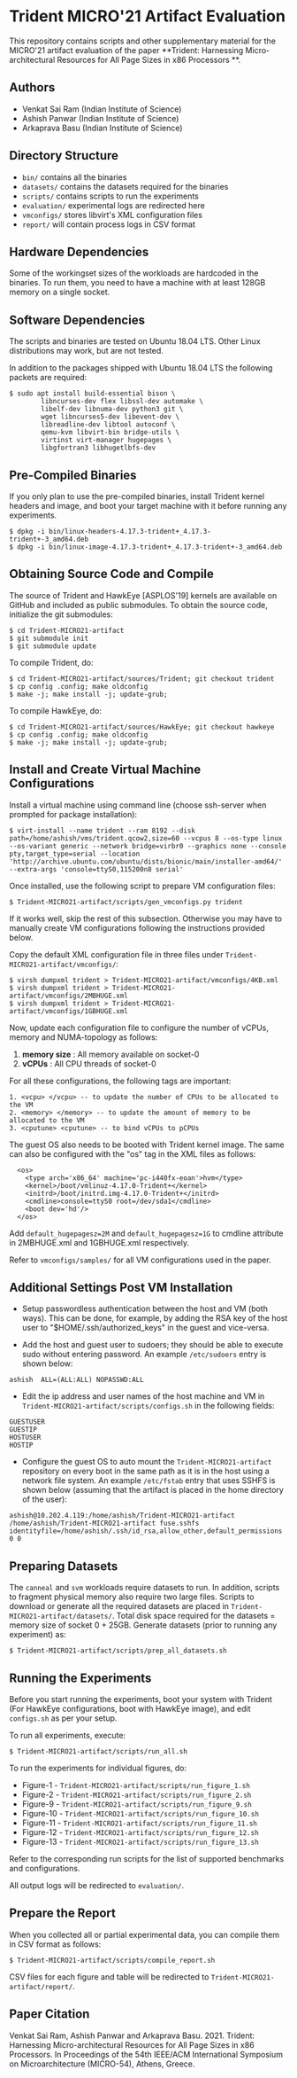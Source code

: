 Trident MICRO'21 Artifact Evaluation
=====================================

This repository contains scripts and other supplementary material
for the MICRO'21 artifact evaluation of the paper **Trident: Harnessing
Micro-architectural Resources for All Page Sizes in x86 Processors **.

Authors
-------
 
 * Venkat Sai Ram (Indian Institute of Science)
 * Ashish Panwar (Indian Institute of Science)
 * Arkaprava Basu (Indian Institute of Science)


Directory Structure
-------------------

 * `bin/` contains all the binaries
 * `datasets/` contains the datasets required for the binaries
 * `scripts/` contains scripts to run the experiments
 * `evaluation/` experimental logs are redirected here
 * `vmconfigs/` stores libvirt's XML configuration files
 * `report/` will contain process logs in CSV format


Hardware Dependencies
---------------------

Some of the workingset sizes of the workloads are hardcoded in the binaries.
To run them, you need to have a machine with at least 128GB memory on a single
socket.


Software Dependencies
---------------------

The scripts and binaries are tested on Ubuntu 18.04 LTS. Other 
Linux distributions may work, but are not tested.

In addition to the packages shipped with Ubuntu 18.04 LTS the following 
packets are required:

```
$ sudo apt install build-essential bison \
		libncurses-dev flex libssl-dev automake \
		libelf-dev libnuma-dev python3 git \
		wget libncurses5-dev libevent-dev \
		libreadline-dev libtool autoconf \
		qemu-kvm libvirt-bin bridge-utils \
		virtinst virt-manager hugepages \
		libgfortran3 libhugetlbfs-dev

```                       

Pre-Compiled Binaries
---------------------

If you only plan to use the pre-compiled binaries, install Trident kernel headers and image, and
boot your target machine with it before running any experiments.

```
$ dpkg -i bin/linux-headers-4.17.3-trident+_4.17.3-trident+-3_amd64.deb
$ dpkg -i bin/linux-image-4.17.3-trident+_4.17.3-trident+-3_amd64.deb
```

Obtaining Source Code and Compile
---------------------------------

The source of Trident and HawkEye [ASPLOS'19] kernels are available on GitHub and included as
public submodules. To obtain the source code, initialize the git submodules:

```
$ cd Trident-MICRO21-artifact
$ git submodule init
$ git submodule update
```
To compile Trident, do:

```
$ cd Trident-MICRO21-artifact/sources/Trident; git checkout trident
$ cp config .config; make oldconfig
$ make -j; make install -j; update-grub;
```

To compile HawkEye, do:

```
$ cd Trident-MICRO21-artifact/sources/HawkEye; git checkout hawkeye
$ cp config .config; make oldconfig
$ make -j; make install -j; update-grub;
```

Install and Create Virtual Machine Configurations
-------------------------------------------------

Install a virtual machine using command line (choose ssh-server when prompted for package installation):

```
$ virt-install --name trident --ram 8192 --disk path=/home/ashish/vms/trident.qcow2,size=60 --vcpus 8 --os-type linux --os-variant generic --network bridge=virbr0 --graphics none --console pty,target_type=serial --location 'http://archive.ubuntu.com/ubuntu/dists/bionic/main/installer-amd64/' --extra-args 'console=ttyS0,115200n8 serial'
```
Once installed, use the following script to prepare VM configuration files:
```
$ Trident-MICRO21-artifact/scripts/gen_vmconfigs.py trident

```
If it works well, skip the rest of this subsection. Otherwise you may have to manually create VM configurations following the instructions provided below.

Copy the default XML configuration file in three files under `Trident-MICRO21-artifact/vmconfigs/`:
```
$ virsh dumpxml trident > Trident-MICRO21-artifact/vmconfigs/4KB.xml
$ virsh dumpxml trident > Trident-MICRO21-artifact/vmconfigs/2MBHUGE.xml
$ virsh dumpxml trident > Trident-MICRO21-artifact/vmconfigs/1GBHUGE.xml
```

Now, update each configuration file to configure the number of vCPUs, memory and NUMA-topology as follows:
1. **memory size** : All memory available on socket-0
2. **vCPUs** : All CPU threads of socket-0

For all these configurations, the following tags are important:
```
1. <vcpu> </vcpu> -- to update the number of CPUs to be allocated to the VM
2. <memory> </memory> -- to update the amount of memory to be allocated to the VM
3. <cputune> <cputune> -- to bind vCPUs to pCPUs
```

The guest OS also needs to be booted with Trident kernel image. The same can also be configured
with the "os" tag in the XML files as follows:
```
  <os>
    <type arch='x86_64' machine='pc-i440fx-eoan'>hvm</type>
    <kernel>/boot/vmlinuz-4.17.0-Trident+</kernel>
    <initrd>/boot/initrd.img-4.17.0-Trident+</initrd>
    <cmdline>console=ttyS0 root=/dev/sda1</cmdline>
    <boot dev='hd'/>
  </os>
```
Add `default_hugepagesz=2M` and `default_hugepagesz=1G` to cmdline attribute in 2MBHUGE.xml
and 1GBHUGE.xml respectively.

Refer to `vmconfigs/samples/` for all VM configurations used in the paper.


Additional Settings Post VM Installation
----------------------------------------

* Setup passwordless authentication between the host and VM (both ways). This can be done, for example, by
adding the RSA key of the host user to "$HOME/.ssh/authorized_keys" in the guest and vice-versa.

* Add the host and guest user to sudoers; they should be able to execute sudo without entering password.
An example `/etc/sudoers` entry is shown below:
```
ashish  ALL=(ALL:ALL) NOPASSWD:ALL
```

* Edit the ip address and user names of the host machine and VM in `Trident-MICRO21-artifact/scripts/configs.sh`
in the following fields:
```
GUESTUSER
GUESTIP
HOSTUSER
HOSTIP
```

* Configure the guest OS to auto mount the `Trident-MICRO21-artifact` repository on every boot in the same path as it is in the host using a network file system. An example `/etc/fstab` entry that uses SSHFS is shown below (assuming that the artifact is placed in the home directory of the user):
```
ashish@10.202.4.119:/home/ashish/Trident-MICRO21-artifact /home/ashish/Trident-MICRO21-artifact fuse.sshfs identityfile=/home/ashish/.ssh/id_rsa,allow_other,default_permissions 0 0
```

Preparing Datasets
------------------

The `canneal` and `svm` workloads require datasets to run. In addition, scripts to fragment physical memory
also require two large files. Scripts to download or generate all the required datasets are placed in
`Trident-MICRO21-artifact/datasets/`. Total disk space required for the datasets = memory size of socket 0 + 25GB.
Generate datasets (prior to running any experiment)  as:

```
$ Trident-MICRO21-artifact/scripts/prep_all_datasets.sh
```


Running the Experiments
-----------------------

Before you start running the experiments, boot your system with Trident (For HawkEye configurations, boot with HawkEye image),
and edit `configs.sh` as per your setup.

To run all experiments, execute:

```
$ Trident-MICRO21-artifact/scripts/run_all.sh
```

To run the experiments for individual figures, do:

 * Figure-1 - `Trident-MICRO21-artifact/scripts/run_figure_1.sh`
 * Figure-2 - `Trident-MICRO21-artifact/scripts/run_figure_2.sh`
 * Figure-9 - `Trident-MICRO21-artifact/scripts/run_figure_9.sh`
 * Figure-10 - `Trident-MICRO21-artifact/scripts/run_figure_10.sh`
 * Figure-11 - `Trident-MICRO21-artifact/scripts/run_figure_11.sh`
 * Figure-12 - `Trident-MICRO21-artifact/scripts/run_figure_12.sh`
 * Figure-13 - `Trident-MICRO21-artifact/scripts/run_figure_13.sh`

Refer to the corresponding run scripts for the list of supported benchmarks
and configurations.

All output logs will be redirected to `evaluation/`.


Prepare the Report
------------------

When you collected all or partial experimental data, you can compile them
in CSV format as follows:

```
$ Trident-MICRO21-artifact/scripts/compile_report.sh
```

CSV files for each figure and table will be redirected to
`Trident-MICRO21-artifact/report/`.

Paper Citation
--------------

Venkat Sai Ram, Ashish Panwar and Arkaprava Basu. 2021. Trident: Harnessing Micro-architectural
Resources for All Page Sizes in x86 Processors. In Proceedings of the 54th IEEE/ACM International
Symposium on Microarchitecture (MICRO-54), Athens, Greece.

